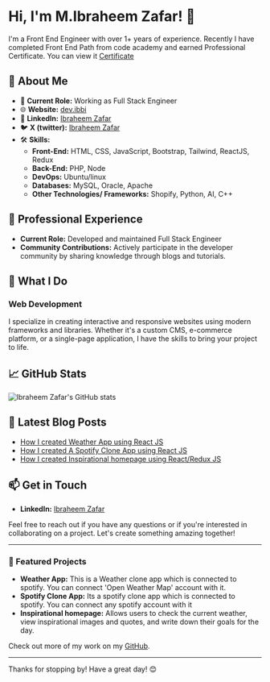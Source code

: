 # Hi, I'm M.Ibraheem Zafar! 👋

I'm a Front End Engineer with over 1+ years of experience. Recently I have completed Front End Path from code academy and earned Professional Certificate.
You can view it [Certificate](https://www.codecademy.com/profiles/devibbi/certificates/2682884a0719474f96407efe432fdd87)

## 🌟 About Me

- 🔭 **Current Role:** Working as Full Stack Engineer
- 🌐 **Website:** [dev.ibbi](https://devibbi.com)
- 💼 **LinkedIn:** [Ibraheem Zafar](https://www.linkedin.com/in/ibraheem-bhatti-86739932a/)
- 🐦 **X (twitter):** [Ibraheem Zafar](https://x.com/devibbi)
- 🛠️ **Skills:**
  - **Front-End:** HTML, CSS, JavaScript, Bootstrap, Tailwind, ReactJS, Redux 
  - **Back-End:** PHP, Node
  - **DevOps:** Ubuntu/linux
  - **Databases:** MySQL, Oracle, Apache
  - **Other Technologies/ Frameworks:** Shopify, Python, AI, C++

## 💼 Professional Experience

- **Current Role:** Developed and maintained Full Stack Engineer
- **Community Contributions:** Actively participate in the developer community by sharing knowledge through blogs and tutorials.

## 🚀 What I Do

### Web Development
I specialize in creating interactive and responsive websites using modern frameworks and libraries. Whether it's a custom CMS, e-commerce platform, or a single-page application, I have the skills to bring your project to life.


## 📈 GitHub Stats

![Ibraheem Zafar's GitHub stats](https://github-readme-streak-stats.herokuapp.com/?user=devibbi&theme=vue-dark&hide_border=true)

## 📝 Latest Blog Posts

- [How I created Weather App using React JS](https://dev.to/devibbi/how-i-created-weather-app-using-react-js-m57)
- [How I created A Spotify Clone App using React JS](https://dev.to/devibbi/how-i-created-a-spotify-clone-app-2272)
- [How I created Inspirational homepage using React/Redux JS](https://dev.to/devibbi/how-i-created-inspirational-homepage-1ibm)

## 📫 Get in Touch

- **LinkedIn:** [Ibraheem Zafar](https://www.linkedin.com/in/ibraheem-bhatti-86739932a/)

Feel free to reach out if you have any questions or if you're interested in collaborating on a project. Let's create something amazing together!

---

### 🎨 Featured Projects

- **Weather App:** This is a Weather clone app which is connected to spotify. You can connect 'Open Weather Map' account with it.
- **Spotify Clone App:** Its a spotify clone app which is connected to spotify. You can connect any spotify account with it
- **Inspirational homepage:** Allows users to check the current weather, view inspirational images and quotes, and write down their goals for the day.

Check out more of my work on my [GitHub](https://github.com/Devibbi?tab=repositories).

---

Thanks for stopping by! Have a great day! 😊
